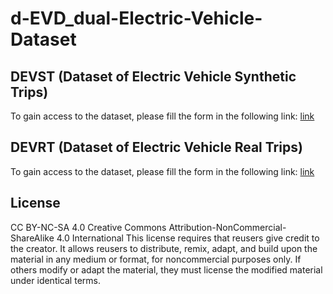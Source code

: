 # d-EVD_dual-Electric-Vehicle-Dataset


## DEVST (Dataset of Electric Vehicle Synthetic Trips)

To gain access to the dataset, please fill the form in the following link: [link](https://www.google.es)

## DEVRT (Dataset of Electric Vehicle Real Trips)

To gain access to the dataset, please fill the form in the following link: [link](https://www.google.es)

## License
CC BY-NC-SA 4.0
Creative Commons Attribution-NonCommercial-ShareAlike 4.0 International
This license requires that reusers give credit to the creator. It allows reusers to distribute, remix, adapt, and build upon the material in any medium or format, for noncommercial purposes only. If others modify or adapt the material, they must license the modified material under identical terms.